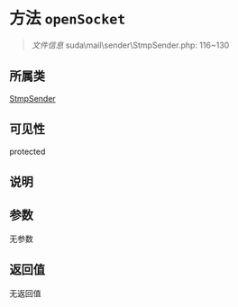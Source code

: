 # 方法 `openSocket`

> *文件信息* suda\mail\sender\StmpSender.php: 116~130

## 所属类 

[StmpSender](../StmpSender.md)

## 可见性

 protected 

## 说明



## 参数


无参数


## 返回值

无返回值
